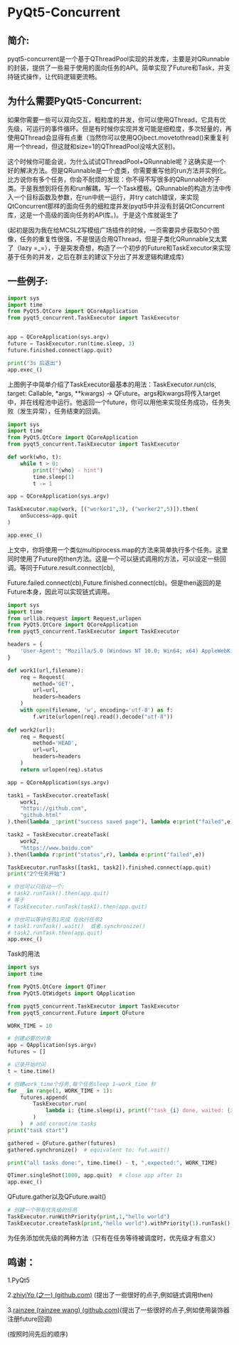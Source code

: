 # PyQt5-Concurrent

## 简介:

​	pyqt5-concurrent是一个基于QThreadPool实现的并发库，主要是对QRunnable的封装，提供了一些易于使用的面向任务的API。简单实现了Future和Task，并支持链式操作，让代码逻辑更流畅。

## 为什么需要PyQt5-Concurrent:

​	如果你需要一些可以双向交互，粗粒度的并发，你可以使用QThread，它具有优先级，可运行的事件循环。但是有时候你实现并发可能是细粒度，多次轻量的，再使用QThread会显得有点重（当然你可以使用QOjbect.movetothread()来重复利用一个thread，但这就和size=1的QThreadPool没啥大区别)。

​	这个时候你可能会说，为什么试试QThreadPool+QRunnable呢？这确实是一个好的解决方法。但是QRunnable是一个虚类，你需要重写他的run方法并实例化。比方说你有多个任务，你会不耐烦的发现：你不得不写很多的QRunnable的子类。于是我想到将任务和run解耦，写一个Task模板。QRunnable的构造方法中传入一个目标函数及参数，在run中统一运行，并try catch错误，来实现QtConcurrent那样的面向任务的细粒度并发(pyqt5中并没有封装QtConcurrent库，这是一个高级的面向任务的API库。)。于是这个库就诞生了

​	(起初是因为我在给MCSL2写模组广场插件的时候，一页需要异步获取50个图像，任务的重复性很强，不是很适合用QThread，但是子类化QRunnable又太累了（lazy =_=），于是突发奇想，构造了一个初步的Future和TaskExecutor来实现基于任务的并发，之后在群主的建议下分出了并发逻辑构建成库)

## 一些例子:

```python
import sys
import time
from PyQt5.QtCore import QCoreApplication
from pyqt5_concurrent.TaskExecutor import TaskExecutor


app = QCoreApplication(sys.argv)
future = TaskExecutor.run(time.sleep, 3)
future.finished.connect(app.quit)

print("3s 后退出")
app.exec_()
```

上图例子中简单介绍了TaskExecutor最基本的用法：TaskExecutor.run(cls, target: Callable, *args, **kwargs) -> QFuture。args和kwargs将传入target中，并在线程池中运行。他返回一个future，你可以用他来实现任务成功，任务失败（发生异常），任务结束的回调。



```python
import sys
import time
from PyQt5.QtCore import QCoreApplication
from pyqt5_concurrent.TaskExecutor import TaskExecutor

def work(who, t):
    while t > 0:
        print(f"{who} - hint")
        time.sleep(1)
        t -= 1

app = QCoreApplication(sys.argv)

TaskExecutor.map(work, [("worker1",3), ("worker2",5)]).then(
    onSuccess=app.quit
)

app.exec_()
```

上文中，你将使用一个类似multiprocess.map的方法来简单执行多个任务。这里同时使用了Future的then方法。这是一个可以链式调用的方法，可以设定一些回调。等同于Future.result.connect(cb),

Future.failed.connect(cb),Future.finished.connect(cb)。但是then返回的是Future本身，因此可以实现链式调用。



```python
import sys
import time
from urllib.request import Request,urlopen
from PyQt5.QtCore import QCoreApplication
from pyqt5_concurrent.TaskExecutor import TaskExecutor

headers = {
    'User-Agent': "Mozilla/5.0 (Windows NT 10.0; Win64; x64) AppleWebKit/537.36 (KHTML, like Gecko) Chrome/118.0.0.0 Safari/537.36 Edg/118.0.0.0"
}

def work1(url,filename):
    req = Request(
    	method='GET',
        url=url,
        headers=headers
    )
    with open(filename, 'w', encoding='utf-8') as f:
        f.write(urlopen(req).read().decode("utf-8"))
    
def work2(url):
    req = Request(
    	method='HEAD',
        url=url,
        headers=headers
    )
    return urlopen(req).status

app = QCoreApplication(sys.argv)

task1 = TaskExecutor.createTask(
    work1, 
    "https://github.com",
    "github.html"
).then(lambda _:print("success saved page"), lambda e:print("failed",e))

task2 = TaskExecutor.createTask(
	work2,
    "https://www.baidu.com"
).then(lambda r:print("status",r), lambda e:print("failed",e))

TaskExecutor.runTasks([task1, task2]).finished.connect(app.quit)
print("2个任务开始")

# 你也可以只启动一个:
# task2.runTask().then(app.quit)
# 等于
# TaskExecutor.runTask(task1).then(app.quit)

# 你也可以等待任务1完成 在执行任务2
# task1.runTask().wait()  或者.synchronize()
# task2.runTask.then(app.quit)
app.exec_()
```

Task的用法



```python
import sys
import time

from PyQt5.QtCore import QTimer
from PyQt5.QtWidgets import QApplication

from pyqt5_concurrent.TaskExecutor import TaskExecutor
from pyqt5_concurrent.Future import QFuture

WORK_TIME = 10

# 创建必要的对象
app = QApplication(sys.argv)
futures = []

# 记录开始时间
t = time.time()

# 创建work_time个任务,每个任务sleep 1~work_time 秒
for _ in range(1, WORK_TIME + 1):
    futures.append(
        TaskExecutor.run(
            lambda i: {time.sleep(i), print(f"task_{i} done, waited: {i}s")}, _
        )
    )  # add coroutine tasks
print("task start")

gathered = QFuture.gather(futures)
gathered.synchronize()  # equivalent to: fut.wait()

print("all tasks done:", time.time() - t, ",expected:", WORK_TIME)

QTimer.singleShot(1000, app.quit)  # close app after 1s
app.exec_()
```

QFuture.gather以及QFuture.wait()



```python
# 创建一个带有优先级的任务
TaskExecutor.runWithPriority(print,1,"hello world")
TaskExecutor.createTask(print,"hello world").withPriority(1).runTask()
```

为任务添加优先级的两种方法（只有在任务等待被调度时，优先级才有意义）

## 鸣谢：

1.PyQt5

2.[zhiyiYo (之一) (github.com)](https://github.com/zhiyiYo) (提出了一些很好的点子,例如链式调用then)

3.[rainzee (rainzee wang) (github.com)](https://github.com/rainzee)(提出了一些很好的点子,例如使用装饰器注册future回调)

(按照时间先后的顺序)